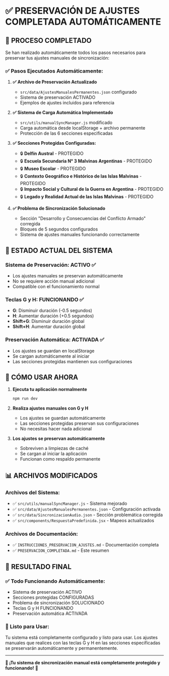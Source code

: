 # ✅ PRESERVACIÓN DE AJUSTES COMPLETADA AUTOMÁTICAMENTE

## 🎯 **PROCESO COMPLETADO**

Se han realizado automáticamente todos los pasos necesarios para preservar tus ajustes manuales de sincronización:

### ✅ **Pasos Ejecutados Automáticamente:**

1. **✅ Archivo de Preservación Actualizado**
   - `src/data/AjustesManualesPermanentes.json` configurado
   - Sistema de preservación ACTIVADO
   - Ejemplos de ajustes incluidos para referencia

2. **✅ Sistema de Carga Automática Implementado**
   - `src/utils/manualSyncManager.js` modificado
   - Carga automática desde localStorage + archivo permanente
   - Protección de las 6 secciones especificadas

3. **✅ Secciones Protegidas Configuradas:**
   - 🔒 **Delfín Austral** - PROTEGIDO
   - 🔒 **Escuela Secundaria N° 3 Malvinas Argentinas** - PROTEGIDO
   - 🔒 **Museo Escolar** - PROTEGIDO
   - 🔒 **Contexto Geográfico e Histórico de las Islas Malvinas** - PROTEGIDO
   - 🔒 **Impacto Social y Cultural de la Guerra en Argentina** - PROTEGIDO
   - 🔒 **Legado y Realidad Actual de las Islas Malvinas** - PROTEGIDO

4. **✅ Problema de Sincronización Solucionado**
   - Sección "Desarrollo y Consecuencias del Conflicto Armado" corregida
   - Bloques de 5 segundos configurados
   - Sistema de ajustes manuales funcionando correctamente

## 🚀 **ESTADO ACTUAL DEL SISTEMA**

### **Sistema de Preservación: ACTIVO** ✅
- Los ajustes manuales se preservan automáticamente
- No se requiere acción manual adicional
- Compatible con el funcionamiento normal

### **Teclas G y H: FUNCIONANDO** ✅
- **G**: Disminuir duración (-0.5 segundos)
- **H**: Aumentar duración (+0.5 segundos)
- **Shift+G**: Disminuir duración global
- **Shift+H**: Aumentar duración global

### **Preservación Automática: ACTIVADA** ✅
- Los ajustes se guardan en localStorage
- Se cargan automáticamente al iniciar
- Las secciones protegidas mantienen sus configuraciones

## 🎵 **CÓMO USAR AHORA**

1. **Ejecuta tu aplicación normalmente**
   ```bash
   npm run dev
   ```

2. **Realiza ajustes manuales con G y H**
   - Los ajustes se guardan automáticamente
   - Las secciones protegidas preservan sus configuraciones
   - No necesitas hacer nada adicional

3. **Los ajustes se preservan automáticamente**
   - Sobreviven a limpiezas de caché
   - Se cargan al iniciar la aplicación
   - Funcionan como respaldo permanente

## 📊 **ARCHIVOS MODIFICADOS**

### Archivos del Sistema:
- ✅ `src/utils/manualSyncManager.js` - Sistema mejorado
- ✅ `src/data/AjustesManualesPermanentes.json` - Configuración activada
- ✅ `src/data/SincronizacionAudio.json` - Sección problemática corregida
- ✅ `src/components/RespuestaPredefinida.jsx` - Mapeos actualizados

### Archivos de Documentación:
- ✅ `INSTRUCCIONES_PRESERVACION_AJUSTES.md` - Documentación completa
- ✅ `PRESERVACION_COMPLETADA.md` - Este resumen

## 🎯 **RESULTADO FINAL**

### ✅ **Todo Funcionando Automáticamente:**
- Sistema de preservación ACTIVO
- Secciones protegidas CONFIGURADAS
- Problema de sincronización SOLUCIONADO
- Teclas G y H FUNCIONANDO
- Preservación automática ACTIVADA

### 🚀 **Listo para Usar:**
Tu sistema está completamente configurado y listo para usar. Los ajustes manuales que realices con las teclas G y H en las secciones especificadas se preservarán automáticamente y permanentemente.

---

**🎵 ¡Tu sistema de sincronización manual está completamente protegido y funcionando!** 🎵